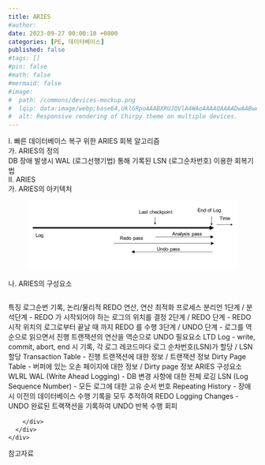 ```yaml
---
title: ARIES
#author: 
date: 2023-09-27 00:00:10 +0800
categories: [PE, 데이터베이스]
published: false
#tags: []
#pin: false
#math: false
#mermaid: false
#image:
#  path: /commons/devices-mockup.png
#  lqip: data:image/webp;base64,UklGRpoAAABXRUJQVlA4WAoAAAAQAAAADwAABwAAQUxQSDIAAAARL0AmbZurmr57yyIiqE8oiG0bejIYEQTgqiDA9vqnsUSI6H+oAERp2HZ65qP/VIAWAFZQOCBCAAAA8AEAnQEqEAAIAAVAfCWkAALp8sF8rgRgAP7o9FDvMCkMde9PK7euH5M1m6VWoDXf2FkP3BqV0ZYbO6NA/VFIAAAA
#  alt: Responsive rendering of Chirpy theme on multiple devices.
---
```


<div class="post-wrap">
  <div class="para">
    <div class="para-title">
      I. 빠른 데이터베이스 복구 위한 ARIES 회복 알고리즘
    </div>
    <div class="para-cntnt">
      <div class="para">
        <div class="para-title">
          가. ARIES의 정의
        </div>
        <div class="para-cntnt">
            DB 장애 발생시 WAL (로그선행기법) 통해 기록된 LSN (로그순차번호) 이용한 회복기법 
        </div>
      </div>
    </div>
  </div>
  
  <div class="para">
    <div class="para-title">
      II. ARIES
    </div>
    <div class="para-cntnt">
      <div class="para">
        <div class="para-title">
          가. ARIES의 아키텍처
        </div>
        <div class="para-cntnt">
          <figure class="post-figure">
            <img src="/assets/img/posts/ARIES.png" alt="ARIES">
<!--            <figcaption>Source: Unveiling the Metaverse: Exploring Emerging Trends, Multifaceted Perspectives, and Future Challenges</figcaption>-->
          </figure>
        </div>
      </div>
      <div class="para">
        <div class="para-title">
          나. ARIES의 구성요소
        </div>
        <div class="para-cntnt">
          <table class="post-table">
          </table>
          특징
  로그순번 기록, 논리/물리적 REDO 연산, 연산 최적화 
프로세스 분리언
  1단계 / 분석단계 - REDO 가 시작되어야 하는 로그의 위치를 결정
  2단계 / REDO 단계 - REDO 시작 위치의 로그로부터 끝날 때 까지 REDO 를 수행
  3단계 / UNDO 단계 - 로그를 역순으로 읽으면서 진행 트랜잭션의 연산을 역순으로 UNDO
필요요소 LTD
  Log - write, commit, abort, end 시 기록, 각 로그 레코드마다 로그 순차번호(LSN)가 할당 / LSN 할당
  Transaction Table - 진행 트랜잭션에 대한 정보 / 트랜잭션 정보
  Dirty Page Table - 버퍼에 있는 오손 페이지에 대한 정보 / Dirty page 정보
ARIES 구성요소 WLRL
  WAL (Write Ahead Logging) - DB 변경 사항에 대한 전체 로깅
  LSN (Log Sequence Number) - 모든 로그에 대한 고유 순서 번호
  Repeating History - 장애 시 이전의 데이터베이스 수행 기록을 모두 추적하여 REDO
  Logging Changes - UNDO 완료된 트랙잭션을 기록하여 UNDO 반복 수행 회피

        </div>
      </div>
    </div>
  </div>

  <div class="refr-wrap">
    <div class="refr-title">
        참고자료
    </div>
    <ol class="refr-list">
    <!--    <li>(나현식, 최대선) <a target="_blank" href="https://scienceon.kisti.re.kr/commons/util/originalView.do?cn=JAKO202225948430499&oCn=JAKO202225948430499&dbt=JAKO&journal=NJOU00291864">메타버스 보안 위협 요소 및 대응 방안 검토</a></li>-->
    <!--    <li>(M. Uddin, S. Manickam, H. Ullah, M. Obaidat and A. Dandoush) <a target="_blank" href="https://ieeexplore.ieee.org/abstract/document/10138386">Unveiling the Metaverse: Exploring Emerging Trends, Multifaceted Perspectives, and Future Challenges</a></li>-->
    </ol>
  </div>
</div>

